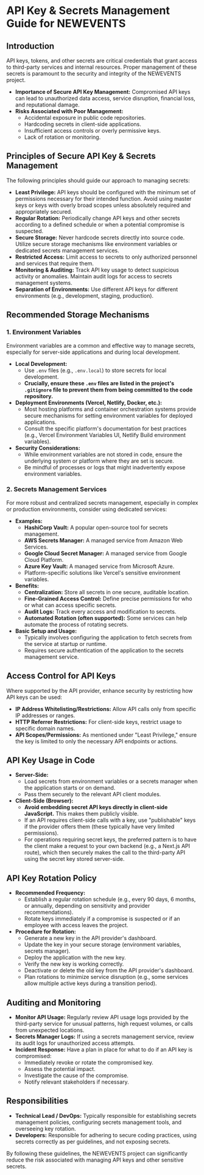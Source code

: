 # API Key & Secrets Management Guide for NEWEVENTS

## Introduction

API keys, tokens, and other secrets are critical credentials that grant access to third-party services and internal resources. Proper management of these secrets is paramount to the security and integrity of the NEWEVENTS project.

*   **Importance of Secure API Key Management:** Compromised API keys can lead to unauthorized data access, service disruption, financial loss, and reputational damage.
*   **Risks Associated with Poor Management:**
    *   Accidental exposure in public code repositories.
    *   Hardcoding secrets in client-side applications.
    *   Insufficient access controls or overly permissive keys.
    *   Lack of rotation or monitoring.

## Principles of Secure API Key & Secrets Management

The following principles should guide our approach to managing secrets:

*   **Least Privilege:** API keys should be configured with the minimum set of permissions necessary for their intended function. Avoid using master keys or keys with overly broad scopes unless absolutely required and appropriately secured.
*   **Regular Rotation:** Periodically change API keys and other secrets according to a defined schedule or when a potential compromise is suspected.
*   **Secure Storage:** Never hardcode secrets directly into source code. Utilize secure storage mechanisms like environment variables or dedicated secrets management services.
*   **Restricted Access:** Limit access to secrets to only authorized personnel and services that require them.
*   **Monitoring & Auditing:** Track API key usage to detect suspicious activity or anomalies. Maintain audit logs for access to secrets management systems.
*   **Separation of Environments:** Use different API keys for different environments (e.g., development, staging, production).

## Recommended Storage Mechanisms

### 1. Environment Variables

Environment variables are a common and effective way to manage secrets, especially for server-side applications and during local development.

*   **Local Development:**
    *   Use `.env` files (e.g., `.env.local`) to store secrets for local development.
    *   **Crucially, ensure these `.env` files are listed in the project's `.gitignore` file to prevent them from being committed to the code repository.**
*   **Deployment Environments (Vercel, Netlify, Docker, etc.):**
    *   Most hosting platforms and container orchestration systems provide secure mechanisms for setting environment variables for deployed applications.
    *   Consult the specific platform's documentation for best practices (e.g., Vercel Environment Variables UI, Netlify Build environment variables).
*   **Security Considerations:**
    *   While environment variables are not stored in code, ensure the underlying system or platform where they are set is secure.
    *   Be mindful of processes or logs that might inadvertently expose environment variables.

### 2. Secrets Management Services

For more robust and centralized secrets management, especially in complex or production environments, consider using dedicated services:

*   **Examples:**
    *   **HashiCorp Vault:** A popular open-source tool for secrets management.
    *   **AWS Secrets Manager:** A managed service from Amazon Web Services.
    *   **Google Cloud Secret Manager:** A managed service from Google Cloud Platform.
    *   **Azure Key Vault:** A managed service from Microsoft Azure.
    *   Platform-specific solutions like Vercel's sensitive environment variables.
*   **Benefits:**
    *   **Centralization:** Store all secrets in one secure, auditable location.
    *   **Fine-Grained Access Control:** Define precise permissions for who or what can access specific secrets.
    *   **Audit Logs:** Track every access and modification to secrets.
    *   **Automated Rotation (often supported):** Some services can help automate the process of rotating secrets.
*   **Basic Setup and Usage:**
    *   Typically involves configuring the application to fetch secrets from the service at startup or runtime.
    *   Requires secure authentication of the application to the secrets management service.

## Access Control for API Keys

Where supported by the API provider, enhance security by restricting how API keys can be used:

*   **IP Address Whitelisting/Restrictions:** Allow API calls only from specific IP addresses or ranges.
*   **HTTP Referrer Restrictions:** For client-side keys, restrict usage to specific domain names.
*   **API Scopes/Permissions:** As mentioned under "Least Privilege," ensure the key is limited to only the necessary API endpoints or actions.

## API Key Usage in Code

*   **Server-Side:**
    *   Load secrets from environment variables or a secrets manager when the application starts or on demand.
    *   Pass them securely to the relevant API client modules.
*   **Client-Side (Browser):**
    *   **Avoid embedding secret API keys directly in client-side JavaScript.** This makes them publicly visible.
    *   If an API requires client-side calls with a key, use "publishable" keys if the provider offers them (these typically have very limited permissions).
    *   For operations requiring secret keys, the preferred pattern is to have the client make a request to your own backend (e.g., a Next.js API route), which then securely makes the call to the third-party API using the secret key stored server-side.

## API Key Rotation Policy

*   **Recommended Frequency:**
    *   Establish a regular rotation schedule (e.g., every 90 days, 6 months, or annually, depending on sensitivity and provider recommendations).
    *   Rotate keys immediately if a compromise is suspected or if an employee with access leaves the project.
*   **Procedure for Rotation:**
    *   Generate a new key in the API provider's dashboard.
    *   Update the key in your secure storage (environment variables, secrets manager).
    *   Deploy the application with the new key.
    *   Verify the new key is working correctly.
    *   Deactivate or delete the old key from the API provider's dashboard.
    *   Plan rotations to minimize service disruption (e.g., some services allow multiple active keys during a transition period).

## Auditing and Monitoring

*   **Monitor API Usage:** Regularly review API usage logs provided by the third-party service for unusual patterns, high request volumes, or calls from unexpected locations.
*   **Secrets Manager Logs:** If using a secrets management service, review its audit logs for unauthorized access attempts.
*   **Incident Response:** Have a plan in place for what to do if an API key is compromised:
    *   Immediately revoke or rotate the compromised key.
    *   Assess the potential impact.
    *   Investigate the cause of the compromise.
    *   Notify relevant stakeholders if necessary.

## Responsibilities

*   **Technical Lead / DevOps:** Typically responsible for establishing secrets management policies, configuring secrets management tools, and overseeing key rotation.
*   **Developers:** Responsible for adhering to secure coding practices, using secrets correctly as per guidelines, and not exposing secrets.

By following these guidelines, the NEWEVENTS project can significantly reduce the risk associated with managing API keys and other sensitive secrets.